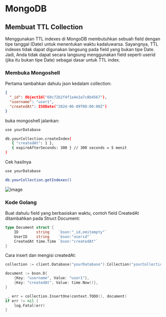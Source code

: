 # MongoDB

## Membuat TTL Collection
Menggunakan TTL indexes di MongoDB membutuhkan sebuah field dengan tipe tanggal (Date) untuk menentukan waktu kadaluwarsa. Sayangnya, TTL indexes tidak dapat digunakan langsung pada field yang bukan tipe Date. Jadi, Anda tidak dapat secara langsung menggunakan field seperti userid (jika itu bukan tipe Date) sebagai dasar untuk TTL index.

### Membuka Mongoshell
Pertama tambahkan dahulu json kedalam collection:
```json
{
  "_id": ObjectId("60c72b2f4f1a4e3a7c8b4567"),
  "username": "user1",
  "createdAt": ISODate("2024-06-09T00:00:00Z")
}
```
buka mongoshell jalankan:
```sh
use yourDatabase

db.yourCollection.createIndex(
   { "createdAt": 1 },
   { expireAfterSeconds: 300 } // 300 seconds = 5 menit
)
```
Cek hasilnya
```sh
use yourDatabase

db.yourCollection.getIndexes()
```
![image](https://github.com/awangga/nopanel/assets/11188109/400b3d79-b557-4002-80a3-762a8c48e528)  

### Kode Golang
Buat dahulu field yang berbasiskan waktu, contoh field CreatedAt ditambahkan pada Struct Document:
```go
type Document struct {
    ID        string    `bson:"_id,omitempty"`
    UserID    string    `bson:"userid"`
    CreatedAt time.Time `bson:"createdAt"`
}
```
Cara insert dan mengisi createdAt:
```go
collection := client.Database("yourDatabase").Collection("yourCollection")

document := bson.D{
    {Key: "username", Value: "user1"},
    {Key: "createdAt", Value: time.Now()},
}

_, err = collection.InsertOne(context.TODO(), document)
if err != nil {
    log.Fatal(err)
}
```
